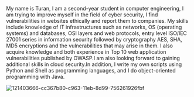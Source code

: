 My name is Turan, I am a second-year student in computer engineering, I am trying to improve myself in the field of cyber security, I find vulnerabilities in websites ethically and report them to companies. My skills include knowledge of IT infrastructures such as networks, OS (operating systems) and databases, OSI layers and web protocols, entry level ISO/IEC 27001 series in information security followed by cryptography AES, SHA, MD5 encryptions and the vulnerabilities that may arise in them.
I also acquire knowledge and both experience in Top 10 web application vulnerabilities published by OWASP.I am also looking forward to gaining additional skills in cloud security.In addition,
I write my own scripts using Python and Shell as programming languages, and I do object-oriented programming with Java.


![121403666-cc367b80-c963-11eb-8d99-756261926fbf](https://github.com/Ahmettrnn/Ahmettrnn/assets/150042080/de1e6bd1-3ce7-4918-a8aa-b78983ec7103)
